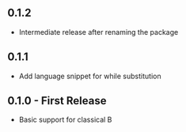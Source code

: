 ## 0.1.2
* Intermediate release after renaming the package

## 0.1.1
* Add language snippet for while substitution

## 0.1.0 - First Release
* Basic support for classical B
